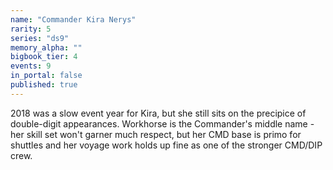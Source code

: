 ```yaml
---
name: "Commander Kira Nerys"
rarity: 5
series: "ds9"
memory_alpha: ""
bigbook_tier: 4
events: 9
in_portal: false
published: true
---
```


2018 was a slow event year for Kira, but she still sits on the precipice of double-digit appearances. Workhorse is the Commander's middle name - her skill set won't garner much respect, but her CMD base is primo for shuttles and her voyage work holds up fine as one of the stronger CMD/DIP crew.
